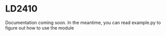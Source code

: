 # LD2410

Documentation coming soon. In the meantime, you can read example.py to figure out how to use the module